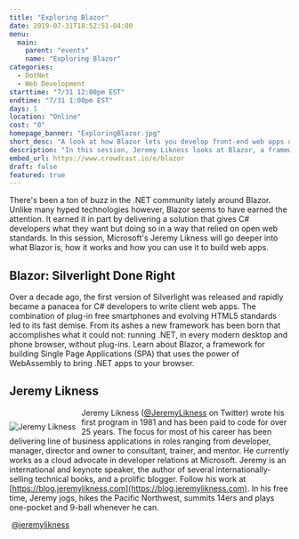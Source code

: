 ```yaml
---
title: "Exploring Blazor"
date: 2019-07-31T18:52:51-04:00
menu:
  main:
    parent: "events"
    name: "Exploring Blazor"
categories:
  - DotNet
  - Web Development
starttime: "7/31 12:00pm EST"
endtime: "7/31 1:00pm EST"
days: 1
location: "Online"
cost: "0"
homepage_banner: "ExploringBlazor.jpg"
short_desc: "A look at how Blazor lets you develop front-end web apps using C# with Jeremy Likness."
description: "In this session, Jeremy Likness looks at Blazor, a framework for building Single Page Applications using WebAssembly to bring .NET apps to your browser."
embed_url: https://www.crowdcast.io/e/blazor
draft: false
featured: true
---
```


There's been a ton of buzz in the .NET community lately around Blazor. Unlike many hyped technologies however, Blazor seems to have earned the attention. It earned it in part by delivering a solution that gives C# developers what they want but doing so in a way that relied on open web standards. In this session, Microsoft's Jeremy Likness will go deeper into what Blazor is, how it works and how you can use it to build web apps.

## Blazor: Silverlight Done Right

Over a decade ago, the first version of Silverlight was released and rapidly became a panacea for C# developers to write client web apps. The combination of plug-in free smartphones and evolving HTML5 standards led to its fast demise. From its ashes a new framework has been born that accomplishes what it could not: running .NET, in every modern desktop and phone browser, without plug-ins. Learn about Blazor, a framework for building Single Page Applications (SPA) that uses the power of WebAssembly to bring .NET apps to your browser.

## Jeremy Likness

<img src="/img/speakers/JeremyLikness.jpg" style="float:left;margin-right: 10px;margin-top: 25px;" alt="Jeremy Likness">

Jeremy Likness ([@JeremyLikness](https://twitter.com/jeremylikness) on Twitter) wrote his first program in 1981 and has been paid to code for over 25 years. The focus for most of his career has been delivering line of business applications in roles ranging from developer, manager, director and owner to consultant, trainer, and mentor. He currently works as a cloud advocate in developer relations at Microsoft. Jeremy is an international and keynote speaker, the author of several internationally-selling technical books, and a prolific blogger. Follow his work at [https://blog.jeremylikness.com](https://blog.jeremylikness.com). In his free time, Jeremy jogs, hikes the Pacific Northwest, summits 14ers and plays one-pocket and 9-ball whenever he can.

<a class="social social-twitter" href="https://twitter.com/jeremylikness" target="_blank" aria-label="twitter" style="float:left;">
  <i class="ui-twitter"></i>
</a>

&nbsp;[@jeremylikness](https://twitter.com/jeremylikness)